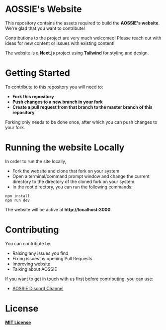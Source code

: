 
# **AOSSIE's Website**

This repository contains the assets required to build the **AOSSIE's website**. We're glad that you want to contribute!

Contributions to the project are very much welcomed! Please reach out with ideas for new content or issues with existing content!

The website is a **Next.js** project using **Tailwind** for styling and design.

# **Getting Started**

To contribute to this repository you will need to:
- **Fork this repository**
- **Push changes to a new branch in your fork**
- **Create a pull request from that branch to the master branch of this repository**

Forking only needs to be done once, after which you can push changes to your fork.

# **Running the website Locally**

In order to run the site locally,
- Fork the website and clone that fork on your system
- Open a terminal/command prompt window and change the current directory to the directory of the cloned fork on your system.
- In the root directory, you can run the following commands:

```
npm install
npm run dev
```

The website will be active at **http://localhost:3000**.


# **Contributing**

You can contribute by:

* Raising any issues you find
* Fixing issues by opening Pull Requests
* Improving website
* Talking about AOSSIE


If you want to get in touch with us first before contributing, you can use:

* [AOSSIE Discord Channel](https://discord.gg/hjUhu33uAn)


# **License**

[**MIT License**](https://choosealicense.com/licenses/mit/)
